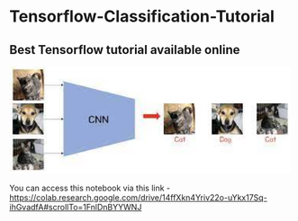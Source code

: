 # Tensorflow-Classification-Tutorial
## Best Tensorflow tutorial available online

<img src = https://github.com/gs-code123/Tensorflow-Classification-Tutorial/blob/main/catdogimg.jpg width = 500>

You can access this notebook via this link - https://colab.research.google.com/drive/14ffXkn4Yriv22o-uYkx17Sq-ihGvadfA#scrollTo=1FnlDnBYYWNJ
